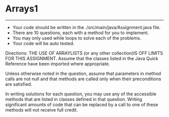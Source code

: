 # Arrays1
------- 
* Your code should be written in the ./src/main/java/Assignment.java file.
* There are 10 questions, each with a method for you to implement.
* You may only used while loops to solve each of the problems.
* Your code will be auto tested.

Directions:
THE USE OF ARRAYLISTS (or any other collection)IS OFF LIMITS FOR THIS ASSIGNMENT.
Assume that the classes listed in the Java Quick Reference have been imported where appropriate.

Unless otherwise noted in the question, assume that parameters in method calls are not null and that methods are called only when their preconditions are satisfied.

In writing solutions for each question, you may use any of the accessible methods that are listed in classes defined in that question. 
Writing significant amounts of code that can be replaced by a call to one of these methods will
not receive full credit.
